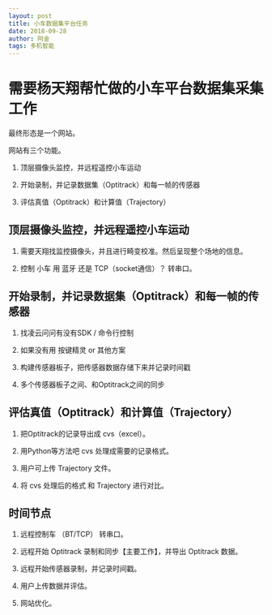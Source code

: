 ```yaml
---
layout: post
title: 小车数据集平台任务
date: 2018-09-28
author: 阿金
tags: 多机智能
---
```


# 需要杨天翔帮忙做的小车平台数据集采集工作

最终形态是一个网站。

网站有三个功能。

1. 顶层摄像头监控，并远程遥控小车运动

1. 开始录制，并记录数据集（Optitrack）和每一帧的传感器

1. 评估真值（Optitrack）和计算值（Trajectory）

## 顶层摄像头监控，并远程遥控小车运动

1. 需要天翔找监控摄像头，并且进行畸变校准。然后呈现整个场地的信息。

2. 控制 小车 用 蓝牙 还是 TCP（socket通信）？ 转串口。

## 开始录制，并记录数据集（Optitrack）和每一帧的传感器

1. 找凌云问问有没有SDK / 命令行控制

2. 如果没有用 按键精灵 or 其他方案

3. 构建传感器板子，把传感器数据存储下来并记录时间戳

4. 多个传感器板子之间、和Optitrack之间的同步

## 评估真值（Optitrack）和计算值（Trajectory）

1. 把Optitrack的记录导出成 cvs（excel）。

2. 用Python等方法吧 cvs 处理成需要的记录格式。

3. 用户可上传 Trajectory 文件。

4. 将 cvs 处理后的格式 和 Trajectory 进行对比。

## 时间节点

1. 远程控制车 （BT/TCP） 转串口。

2. 远程开始 Optitrack 录制和同步【主要工作】，并导出 Optitrack 数据。

3. 远程开始传感器录制，并记录时间戳。

4. 用户上传数据并评估。

5. 网站优化。
